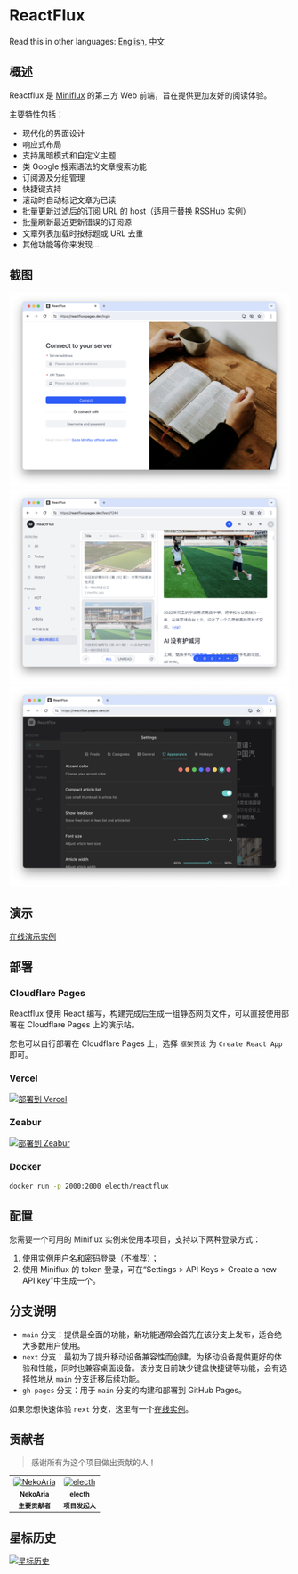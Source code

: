 # ReactFlux

Read this in other languages: [English](README.md), [中文](README.cn.md)

## 概述

Reactflux 是 [Miniflux](https://github.com/miniflux/miniflux) 的第三方 Web 前端，旨在提供更加友好的阅读体验。

主要特性包括：

- 现代化的界面设计
- 响应式布局
- 支持黑暗模式和自定义主题
- 类 Google 搜索语法的文章搜索功能
- 订阅源及分组管理
- 快捷键支持
- 滚动时自动标记文章为已读
- 批量更新过滤后的订阅 URL 的 host（适用于替换 RSSHub 实例）
- 批量刷新最近更新错误的订阅源
- 文章列表加载时按标题或 URL 去重
- 其他功能等你来发现...

## 截图

![登录](images/login.png)
![布局](images/layout.png)
![设置](images/settings.png)

## 演示

[在线演示实例](https://reactflux.pages.dev/login)

## 部署

### Cloudflare Pages

Reactflux 使用 React 编写，构建完成后生成一组静态网页文件，可以直接使用部署在 Cloudflare Pages 上的演示站。

您也可以自行部署在 Cloudflare Pages 上，选择 ` 框架预设 ` 为 `Create React App` 即可。

### Vercel

[![ 部署到 Vercel](https://vercel.com/button)](https://vercel.com/import/project?template=https://github.com/electh/ReactFlux)

### Zeabur

[![ 部署到 Zeabur](https://zeabur.com/button.svg)](https://zeabur.com/templates/OKXO3W)

### Docker

```bash
docker run -p 2000:2000 electh/reactflux
```

## 配置

您需要一个可用的 Miniflux 实例来使用本项目，支持以下两种登录方式：

1. 使用实例用户名和密码登录（不推荐）；
2. 使用 Miniflux 的 token 登录，可在“Settings > API Keys > Create a new API key”中生成一个。

## 分支说明

- `main` 分支：提供最全面的功能，新功能通常会首先在该分支上发布，适合绝大多数用户使用。
- `next` 分支：最初为了提升移动设备兼容性而创建，为移动设备提供更好的体验和性能，同时也兼容桌面设备。该分支目前缺少键盘快捷键等功能，会有选择性地从 `main` 分支迁移后续功能。
- `gh-pages` 分支：用于 `main` 分支的构建和部署到 GitHub Pages。

如果您想快速体验 `next` 分支，这里有一个[在线实例](https://arcoflux.pages.dev/login)。

## 贡献者

> 感谢所有为这个项目做出贡献的人！

<table>
<tr>
    <td align="center">
        <a href="https://github.com/NekoAria">
            <img src="https://avatars.githubusercontent.com/u/23137034?v=4" width="90" alt="NekoAria" style="border-radius: 4px"/>
        </a>
        <br />
        <sub><b>NekoAria</b></sub>
        <br />
        <sub><b> 主要贡献者 </b></sub>
    </td>
    <td align="center">
        <a href="https://github.com/electh">
            <img src="https://avatars.githubusercontent.com/u/83588235?v=4" width="90" alt="electh" style="border-radius: 4px"/>
        </a>
        <br />
        <sub><b>electh</b></sub>
        <br />
        <sub><b> 项目发起人 </b></sub>
    </td>
</tr>
</table>

## 星标历史

[![ 星标历史](https://starchart.cc/electh/ReactFlux.svg)](https://starchart.cc/electh/ReactFlux)
